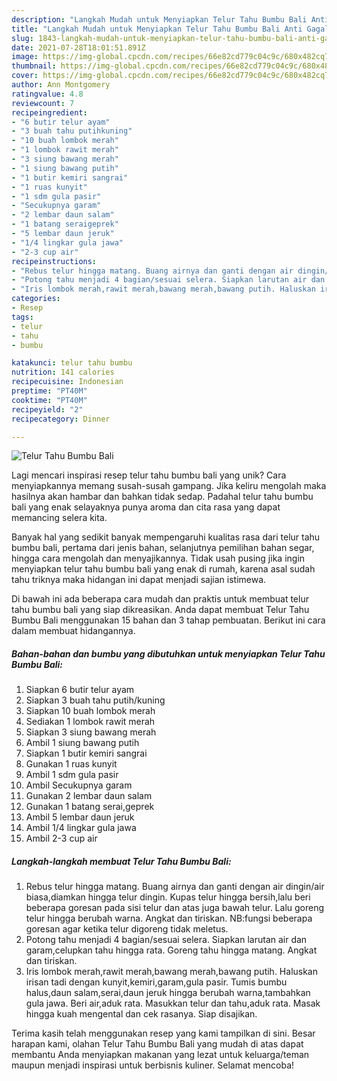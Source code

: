 ```yaml
---
description: "Langkah Mudah untuk Menyiapkan Telur Tahu Bumbu Bali Anti Gagal"
title: "Langkah Mudah untuk Menyiapkan Telur Tahu Bumbu Bali Anti Gagal"
slug: 1843-langkah-mudah-untuk-menyiapkan-telur-tahu-bumbu-bali-anti-gagal
date: 2021-07-28T18:01:51.891Z
image: https://img-global.cpcdn.com/recipes/66e82cd779c04c9c/680x482cq70/telur-tahu-bumbu-bali-foto-resep-utama.jpg
thumbnail: https://img-global.cpcdn.com/recipes/66e82cd779c04c9c/680x482cq70/telur-tahu-bumbu-bali-foto-resep-utama.jpg
cover: https://img-global.cpcdn.com/recipes/66e82cd779c04c9c/680x482cq70/telur-tahu-bumbu-bali-foto-resep-utama.jpg
author: Ann Montgomery
ratingvalue: 4.8
reviewcount: 7
recipeingredient:
- "6 butir telur ayam"
- "3 buah tahu putihkuning"
- "10 buah lombok merah"
- "1 lombok rawit merah"
- "3 siung bawang merah"
- "1 siung bawang putih"
- "1 butir kemiri sangrai"
- "1 ruas kunyit"
- "1 sdm gula pasir"
- "Secukupnya garam"
- "2 lembar daun salam"
- "1 batang seraigeprek"
- "5 lembar daun jeruk"
- "1/4 lingkar gula jawa"
- "2-3 cup air"
recipeinstructions:
- "Rebus telur hingga matang. Buang airnya dan ganti dengan air dingin/air biasa,diamkan hingga telur dingin. Kupas telur hingga bersih,lalu beri beberapa goresan pada sisi telur dan atas juga bawah telur. Lalu goreng telur hingga berubah warna. Angkat dan tiriskan. NB:fungsi beberapa goresan agar ketika telur digoreng tidak meletus."
- "Potong tahu menjadi 4 bagian/sesuai selera. Siapkan larutan air dan garam,celupkan tahu hingga rata. Goreng tahu hingga matang. Angkat dan tiriskan."
- "Iris lombok merah,rawit merah,bawang merah,bawang putih. Haluskan irisan tadi dengan kunyit,kemiri,garam,gula pasir. Tumis bumbu halus,daun salam,serai,daun jeruk hingga berubah warna,tambahkan gula jawa. Beri air,aduk rata. Masukkan telur dan tahu,aduk rata. Masak hingga kuah mengental dan cek rasanya. Siap disajikan."
categories:
- Resep
tags:
- telur
- tahu
- bumbu

katakunci: telur tahu bumbu 
nutrition: 141 calories
recipecuisine: Indonesian
preptime: "PT40M"
cooktime: "PT40M"
recipeyield: "2"
recipecategory: Dinner

---
```



![Telur Tahu Bumbu Bali](https://img-global.cpcdn.com/recipes/66e82cd779c04c9c/680x482cq70/telur-tahu-bumbu-bali-foto-resep-utama.jpg)

Lagi mencari inspirasi resep telur tahu bumbu bali yang unik? Cara menyiapkannya memang susah-susah gampang. Jika keliru mengolah maka hasilnya akan hambar dan bahkan tidak sedap. Padahal telur tahu bumbu bali yang enak selayaknya punya aroma dan cita rasa yang dapat memancing selera kita.

Banyak hal yang sedikit banyak mempengaruhi kualitas rasa dari telur tahu bumbu bali, pertama dari jenis bahan, selanjutnya pemilihan bahan segar, hingga cara mengolah dan menyajikannya. Tidak usah pusing jika ingin menyiapkan telur tahu bumbu bali yang enak di rumah, karena asal sudah tahu triknya maka hidangan ini dapat menjadi sajian istimewa.




Di bawah ini ada beberapa cara mudah dan praktis untuk membuat telur tahu bumbu bali yang siap dikreasikan. Anda dapat membuat Telur Tahu Bumbu Bali menggunakan 15 bahan dan 3 tahap pembuatan. Berikut ini cara dalam membuat hidangannya.

<!--inarticleads1-->

##### Bahan-bahan dan bumbu yang dibutuhkan untuk menyiapkan Telur Tahu Bumbu Bali:

1. Siapkan 6 butir telur ayam
1. Siapkan 3 buah tahu putih/kuning
1. Siapkan 10 buah lombok merah
1. Sediakan 1 lombok rawit merah
1. Siapkan 3 siung bawang merah
1. Ambil 1 siung bawang putih
1. Siapkan 1 butir kemiri sangrai
1. Gunakan 1 ruas kunyit
1. Ambil 1 sdm gula pasir
1. Ambil Secukupnya garam
1. Gunakan 2 lembar daun salam
1. Gunakan 1 batang serai,geprek
1. Ambil 5 lembar daun jeruk
1. Ambil 1/4 lingkar gula jawa
1. Ambil 2-3 cup air




<!--inarticleads2-->

##### Langkah-langkah membuat Telur Tahu Bumbu Bali:

1. Rebus telur hingga matang. Buang airnya dan ganti dengan air dingin/air biasa,diamkan hingga telur dingin. Kupas telur hingga bersih,lalu beri beberapa goresan pada sisi telur dan atas juga bawah telur. Lalu goreng telur hingga berubah warna. Angkat dan tiriskan. NB:fungsi beberapa goresan agar ketika telur digoreng tidak meletus.
1. Potong tahu menjadi 4 bagian/sesuai selera. Siapkan larutan air dan garam,celupkan tahu hingga rata. Goreng tahu hingga matang. Angkat dan tiriskan.
1. Iris lombok merah,rawit merah,bawang merah,bawang putih. Haluskan irisan tadi dengan kunyit,kemiri,garam,gula pasir. Tumis bumbu halus,daun salam,serai,daun jeruk hingga berubah warna,tambahkan gula jawa. Beri air,aduk rata. Masukkan telur dan tahu,aduk rata. Masak hingga kuah mengental dan cek rasanya. Siap disajikan.




Terima kasih telah menggunakan resep yang kami tampilkan di sini. Besar harapan kami, olahan Telur Tahu Bumbu Bali yang mudah di atas dapat membantu Anda menyiapkan makanan yang lezat untuk keluarga/teman maupun menjadi inspirasi untuk berbisnis kuliner. Selamat mencoba!
